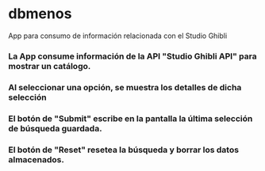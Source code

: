 # dbmenos
App para consumo de información relacionada con el Studio Ghibli

### La App consume información de la API "Studio Ghibli API" para mostrar un catálogo. 
### Al seleccionar una opción, se muestra los detalles de dicha selección
### El botón de "Submit" escribe en la pantalla la última selección de búsqueda guardada.
### El botón de "Reset" resetea la búsqueda y borrar los datos almacenados.
